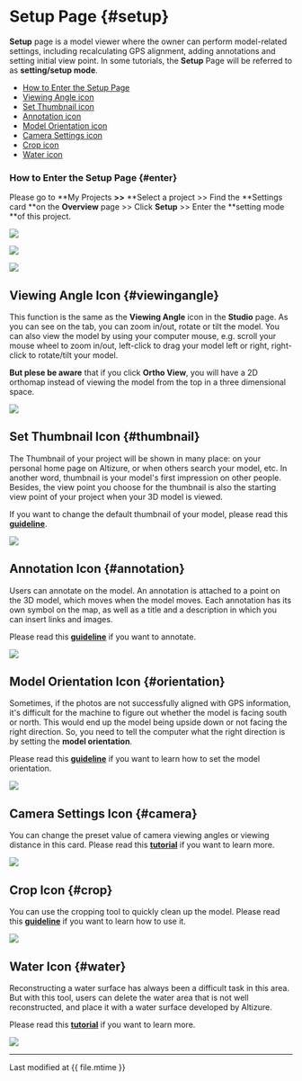 # Setup Page {#setup}

**Setup** page is a model viewer where the owner can perform model-related settings, including recalculating GPS alignment, adding annotations and setting initial view point. In some tutorials, the **Setup** Page will be referred to as **setting/setup mode**.

* [How to Enter the Setup Page](#enter)
* [Viewing Angle icon](#viewingangle)
* [Set Thumbnail icon](#thumbnail)
* [Annotation icon](#annotation)
* [Model Orientation icon](#orientation)
* [Camera Settings icon](#camera)
* [Crop icon](#crop)
* [Water icon](#water)


### How to Enter the Setup Page {#enter}

Please go to **My Projects **&gt;&gt;** **Select a project &gt;&gt; Find the **Settings card **on the **Overview** page &gt;&gt; Click **Setup** &gt;&gt; Enter the **setting mode **of this project.

![](../assets/overview-eng-my-projects.png)

![](../assets/setup-eng-enter-step2.png)

![](../assets/setup-eng-all-buttons.png)

## Viewing Angle Icon {#viewingangle}

This function is the same as the **Viewing Angle** icon in the **Studio** page. As you can see on the tab, you can zoom in/out, rotate or tilt the model. You can also view the model by using your computer mouse, e.g. scroll your mouse wheel to zoom in/out, left-click to drag your model left or right, right-click to rotate/tilt your model.

**But plese be aware** that if you click **Ortho View**, you will have a 2D orthomap instead of viewing the model from the top in a three dimensional space.

![](../assets/setup-ViewingAngle-icon.png)

## Set Thumbnail Icon {#thumbnail}

The Thumbnail of your project will be shown in many place: on your personal home page on Altizure, or when others search your model, etc. In another word, thumbnail is your model's first impression on other people. Besides, the view point you choose for the thumbnail is also the starting view point of your project when your 3D model is viewed. 

If you want to change the default thumbnail of your model, please read this [**guideline**](thumbnail.md).

![](../assets/setup-thumbnail-3.png)

## Annotation Icon {#annotation}

Users can annotate on the model. An annotation is attached to a point on the 3D model, which moves when the model moves. Each annotation has its own symbol on the map, as well as a title and a description in which you can insert links and images.

Please read this [**guideline**](mark-or-tag.md) if you want to annotate.

![](../assets/setup-annotation-icon.png)

## Model Orientation Icon {#orientation}

Sometimes, if the photos are not successfully aligned with GPS information, it's difficult for the machine to figure out whether the model is facing south or north. This would end up the model being upside down or not facing the right direction. So, you need to tell the computer what the right direction is by setting the **model orientation**. 

Please read this [**guideline**](orientation.md) if you want to learn how to set the model orientation.

![](../assets/setup-orientation-icon.png)


## Camera Settings Icon {#camera}

You can change the preset value of camera viewing angles or viewing distance in this card. Please read this [**tutorial**](model-viewing.md) if you want to learn more.

![](../assets/setup-camera-icon.png)


## Crop Icon {#crop}

You can use the cropping tool to quickly clean up the model. Please read this [**guideline**](cropping.md) if you want to learn how to use it.

![](../assets/setup-crop-icon.png)



## Water Icon {#water}

Reconstructing a water surface has always been a difficult task in this area. But with this tool, users can delete the water area that is not well reconstructed, and place it with a water surface developed by Altizure.

Please read this [**tutorial**](#water-surface.md) if you want to learn more.

![](../assets/setup-water-icon.png)



---

Last modified at {{ file.mtime }}
